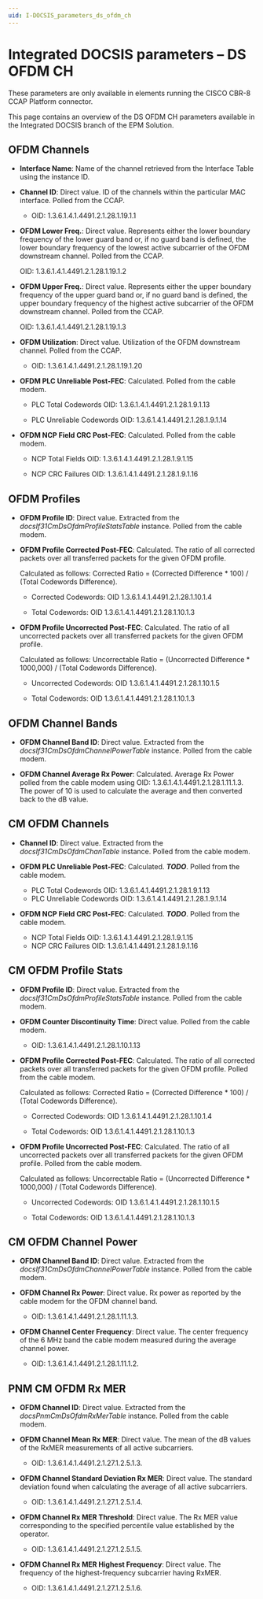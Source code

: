 ```yaml
---
uid: I-DOCSIS_parameters_ds_ofdm_ch
---
```


# Integrated DOCSIS parameters – DS OFDM CH

These parameters are only available in elements running the CISCO CBR-8 CCAP Platform connector.

This page contains an overview of the DS OFDM CH parameters available in the Integrated DOCSIS branch of the EPM Solution.

## OFDM Channels

- **Interface Name**: Name of the channel retrieved from the Interface Table using the instance ID.

- **Channel ID**: Direct value. ID of the channels within the particular MAC interface. Polled from the CCAP.

  - OID: 1.3.6.1.4.1.4491.2.1.28.1.19.1.1

- **OFDM Lower Freq.**: Direct value. Represents either the lower boundary frequency of the lower guard band or, if no guard band is defined, the lower boundary frequency of the lowest active subcarrier of the OFDM downstream channel. Polled from the CCAP.

  OID: 1.3.6.1.4.1.4491.2.1.28.1.19.1.2

- **OFDM Upper Freq.**: Direct value. Represents either the upper boundary frequency of the upper guard band or, if no guard band is defined, the upper boundary frequency of the highest active subcarrier of the OFDM downstream channel. Polled from the CCAP.

  OID: 1.3.6.1.4.1.4491.2.1.28.1.19.1.3

- **OFDM Utilization**: Direct value. Utilization of the OFDM downstream channel. Polled from the CCAP.

  - OID: 1.3.6.1.4.1.4491.2.1.28.1.19.1.20

- **OFDM PLC Unreliable Post-FEC**: Calculated. Polled from the cable modem.<!-- TODO -->

  - PLC Total Codewords OID: 1.3.6.1.4.1.4491.2.1.28.1.9.1.13

  - PLC Unreliable Codewords OID: 1.3.6.1.4.1.4491.2.1.28.1.9.1.14

- **OFDM NCP Field CRC Post-FEC**: Calculated. Polled from the cable modem.<!-- TODO -->

  - NCP Total Fields OID: 1.3.6.1.4.1.4491.2.1.28.1.9.1.15

  - NCP CRC Failures OID: 1.3.6.1.4.1.4491.2.1.28.1.9.1.16

## OFDM Profiles

- **OFDM Profile ID**: Direct value. Extracted from the *docsIf31CmDsOfdmProfileStatsTable* instance. Polled from the cable modem.

- **OFDM Profile Corrected Post-FEC**: Calculated. The ratio of all corrected packets over all transferred packets for the given OFDM profile.

  Calculated as follows: Corrected Ratio = (Corrected Difference \* 100) / (Total Codewords Difference).

  - Corrected Codewords: OID 1.3.6.1.4.1.4491.2.1.28.1.10.1.4

  - Total Codewords: OID 1.3.6.1.4.1.4491.2.1.28.1.10.1.3

- **OFDM Profile Uncorrected Post-FEC**: Calculated. The ratio of all uncorrected packets over all transferred packets for the given OFDM profile.

  Calculated as follows: Uncorrectable Ratio = (Uncorrected Difference \* 1000,000) / (Total Codewords Difference).

  - Uncorrected Codewords: OID 1.3.6.1.4.1.4491.2.1.28.1.10.1.5

  - Total Codewords: OID 1.3.6.1.4.1.4491.2.1.28.1.10.1.3

## OFDM Channel Bands

- **OFDM Channel Band ID**: Direct value. Extracted from the *docsIf31CmDsOfdmChannelPowerTable* instance. Polled from the cable modem.

- **OFDM Channel Average Rx Power**: Calculated. Average Rx Power polled from the cable modem using OID: 1.3.6.1.4.1.4491.2.1.28.1.11.1.3. The power of 10 is used to calculate the average and then converted back to the dB value.

## CM OFDM Channels

- **Channel ID**: Direct value. Extracted from the *docsIf31CmDsOfdmChanTable* instance. Polled from the cable modem.

- **OFDM PLC Unreliable Post-FEC**: Calculated. ***TODO***. Polled from the cable modem.

  - PLC Total Codewords OID: 1.3.6.1.4.1.4491.2.1.28.1.9.1.13
  - PLC Unreliable Codewords OID: 1.3.6.1.4.1.4491.2.1.28.1.9.1.14

- **OFDM NCP Field CRC Post-FEC**: Calculated. ***TODO***. Polled from the cable modem.

  - NCP Total Fields OID: 1.3.6.1.4.1.4491.2.1.28.1.9.1.15
  - NCP CRC Failures OID: 1.3.6.1.4.1.4491.2.1.28.1.9.1.16

## CM OFDM Profile Stats

- **OFDM Profile ID**: Direct value. Extracted from the *docsIf31CmDsOfdmProfileStatsTable* instance. Polled from the cable modem.

- **OFDM Counter Discontinuity Time**: Direct value. Polled from the cable modem.

  - OID: 1.3.6.1.4.1.4491.2.1.28.1.10.1.13

- **OFDM Profile Corrected Post-FEC**: Calculated. The ratio of all corrected packets over all transferred packets for the given OFDM profile. Polled from the cable modem.

  Calculated as follows: Corrected Ratio = (Corrected Difference \* 100) / (Total Codewords Difference).

  - Corrected Codewords: OID 1.3.6.1.4.1.4491.2.1.28.1.10.1.4

  - Total Codewords: OID 1.3.6.1.4.1.4491.2.1.28.1.10.1.3

- **OFDM Profile Uncorrected Post-FEC**: Calculated. The ratio of all uncorrected packets over all transferred packets for the given OFDM profile. Polled from the cable modem.

  Calculated as follows: Uncorrectable Ratio = (Uncorrected Difference \* 1000,000) / (Total Codewords Difference).

  - Uncorrected Codewords: OID 1.3.6.1.4.1.4491.2.1.28.1.10.1.5

  - Total Codewords: OID 1.3.6.1.4.1.4491.2.1.28.1.10.1.3

## CM OFDM Channel Power

- **OFDM Channel Band ID**: Direct value. Extracted from the *docsIf31CmDsOfdmChannelPowerTable* instance. Polled from the cable modem.

- **OFDM Channel Rx Power**: Direct value. Rx power as reported by the cable modem for the OFDM channel band.

  - OID: 1.3.6.1.4.1.4491.2.1.28.1.11.1.3.

- **OFDM Channel Center Frequency**: Direct value. The center frequency of the 6 MHz band the cable modem measured during the average channel power.

  - OID: 1.3.6.1.4.1.4491.2.1.28.1.11.1.2.

## PNM CM OFDM Rx MER

- **OFDM Channel ID**: Direct value. Extracted from the *docsPnmCmDsOfdmRxMerTable* instance. Polled from the cable modem.

- **OFDM Channel Mean Rx MER**: Direct value. The mean of the dB values of the RxMER measurements of all active subcarriers.

  - OID: 1.3.6.1.4.1.4491.2.1.27.1.2.5.1.3.

- **OFDM Channel Standard Deviation Rx MER**: Direct value. The standard deviation found when calculating the average of all active subcarriers.

  - OID: 1.3.6.1.4.1.4491.2.1.27.1.2.5.1.4.

- **OFDM Channel Rx MER Threshold**: Direct value. The Rx MER value corresponding to the specified percentile value established by the operator.

  - OID: 1.3.6.1.4.1.4491.2.1.27.1.2.5.1.5.

- **OFDM Channel Rx MER Highest Frequency**: Direct value. The frequency of the highest-frequency subcarrier having RxMER.

  - OID: 1.3.6.1.4.1.4491.2.1.27.1.2.5.1.6.
